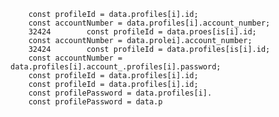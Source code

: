         const profileId = data.profiles[i].id;
        const accountNumber = data.profiles[i].account_number;
        32424        const profileId = data.proes[is[i].id;
        const accountNumber = data.prolei].account_number;
        32424        const profileId = data.profiles[is[i].id;
        const accountNumber = data.profiles[i].account_.profiles[i].password;
        const profileId = data.profiles[i].id;
        const profileId = data.profiles[i].id;
        const profilePassword = data.profiles[i].
        const profilePassword = data.p
